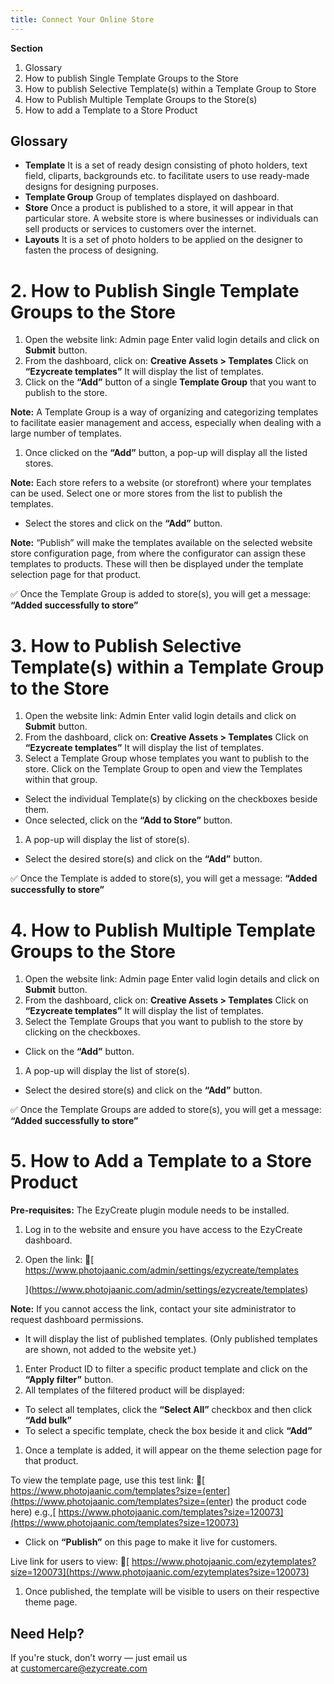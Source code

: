 ```yaml
---
title: Connect Your Online Store
---
```

**Section**

1. Glossary
2. How to publish Single Template Groups to the Store
3. How to publish Selective Template(s) within a Template Group to Store
4. How to Publish Multiple Template Groups to the Store(s)
5. How to add a Template to a Store Product

## **Glossary**

* **Template**
   It is a set of ready design consisting of photo holders, text field, cliparts, backgrounds etc. to facilitate users to use ready-made designs for designing purposes.
* **Template Group**
   Group of templates displayed on dashboard.
* **Store**
   Once a product is published to a store, it will appear in that particular store.
   A website store is where businesses or individuals can sell products or services to customers over the internet.
* **Layouts**
   It is a set of photo holders to be applied on the designer to fasten the process of designing.

# **2. How to Publish Single Template Groups to the Store**

1. Open the website link: Admin page
   Enter valid login details and click on **Submit** button.
2. From the dashboard, click on:
   **Creative Assets > Templates**
   Click on **“Ezycreate templates”**
   It will display the list of templates.
3. Click on the **“Add”** button of a single **Template Group** that you want to publish to the store.

**Note:**
 A Template Group is a way of organizing and categorizing templates to facilitate easier management and access, especially when dealing with a large number of templates.

1. Once clicked on the **“Add”** button, a pop-up will display all the listed stores.

**Note:**
 Each store refers to a website (or storefront) where your templates can be used.
 Select one or more stores from the list to publish the templates.

* Select the stores and click on the **“Add”** button.

**Note:**
 “Publish” will make the templates available on the selected website store configuration page, from where the configurator can assign these templates to products.
 These will then be displayed under the template selection page for that product.

✅ Once the Template Group is added to store(s), you will get a message:
 **“Added successfully to store”**

# **3. How to Publish Selective Template(s) within a Template Group to the Store**

1. Open the website link: Admin
   [
   ](https://admin.ezycreate.com/) Enter valid login details and click on **Submit** button.
2. From the dashboard, click on:
   **Creative Assets > Templates**
   Click on **“Ezycreate templates”**
   It will display the list of templates.
3. Select a Template Group whose templates you want to publish to the store.
   Click on the Template Group to open and view the Templates within that group.

* Select the individual Template(s) by clicking on the checkboxes beside them.
* Once selected, click on the **“Add to Store”** button.

1. A pop-up will display the list of store(s).

* Select the desired store(s) and click on the **“Add”** button.

✅ Once the Template is added to store(s), you will get a message:
 **“Added successfully to store”**

# **4. How to Publish Multiple Template Groups to the Store**

1. Open the website link: Admin page
   Enter valid login details and click on **Submit** button.
2. From the dashboard, click on:
   **Creative Assets > Templates**
   Click on **“Ezycreate templates”**
   It will display the list of templates.
3. Select the Template Groups that you want to publish to the store by clicking on the checkboxes.

* Click on the **“Add”** button.

1. A pop-up will display the list of store(s).

* Select the desired store(s) and click on the **“Add”** button.

✅ Once the Template Groups are added to store(s), you will get a message:
 **“Added successfully to store”**

# **5. How to Add a Template to a Store Product**

**Pre-requisites:**
 The EzyCreate plugin module needs to be installed.

1. Log in to the website and ensure you have access to the EzyCreate dashboard.
2. Open the link:
    🔗[ https://www.photojaanic.com/admin/settings/ezycreate/templates

   ](https://www.photojaanic.com/admin/settings/ezycreate/templates)

**Note:**
 If you cannot access the link, contact your site administrator to request dashboard permissions.

* It will display the list of published templates.
   (Only published templates are shown, not added to the website yet.)

1. Enter Product ID to filter a specific product template and click on the **“Apply filter”** button.
2. All templates of the filtered product will be displayed:

* To select all templates, click the **“Select All”** checkbox and then click **“Add bulk”**
* To select a specific template, check the box beside it and click **“Add”**

1. Once a template is added, it will appear on the theme selection page for that product.

To view the template page, use this test link:
 🔗[ https://www.photojaanic.com/templates?size=(enter](<https://www.photojaanic.com/templates?size=(enter>) the product code here)
 e.g.,[ https://www.photojaanic.com/templates?size=120073](https://www.photojaanic.com/templates?size=120073)

* Click on **“Publish”** on this page to make it live for customers.

Live link for users to view:
 🔗[ https://www.photojaanic.com/ezytemplates?size=120073](https://www.photojaanic.com/ezytemplates?size=120073)

1. Once published, the template will be visible to users on their respective theme page.




## **Need Help?**

If you're stuck, don’t worry — just email us at [customercare@ezycreate.com](<>)
